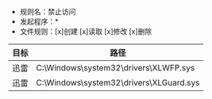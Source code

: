 - 规则名：禁止访问
- 发起程序：*
- 文件规则：[x]创建 [x]读取 [x]修改 [x]删除

| 目标 | 路径                                    |
| ---- | --------------------------------------- |
| 迅雷 | C:\Windows\system32\drivers\XLWFP.sys   |
| 迅雷 | C:\Windows\system32\drivers\XLGuard.sys |